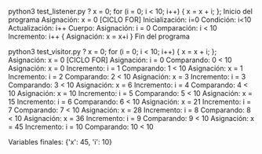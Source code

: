 python3 test_listener.py
? x = 0; for (i = 0; i < 10; i++) { x = x + i; };
Inicio del programa
  Asignación: x = 0
  [CICLO FOR]
    Inicialización: i=0
    Condición: i<10
    Actualización: i++
    Cuerpo:
    Asignación: i = 0
    Comparación: i < 10
    Incremento: i++
    {
      Asignación: x = x+i
    }
Fin del programa

python3 test_visitor.py
? x = 0; for (i = 0; i < 10; i++) { x = x + i; };
Asignación: x = 0
[CICLO FOR]
Asignación: i = 0
Comparando: 0 < 10
Asignación: x = 0
Incremento: i = 1
Comparando: 1 < 10
Asignación: x = 1
Incremento: i = 2
Comparando: 2 < 10
Asignación: x = 3
Incremento: i = 3
Comparando: 3 < 10
Asignación: x = 6
Incremento: i = 4
Comparando: 4 < 10
Asignación: x = 10
Incremento: i = 5
Comparando: 5 < 10
Asignación: x = 15
Incremento: i = 6
Comparando: 6 < 10
Asignación: x = 21
Incremento: i = 7
Comparando: 7 < 10
Asignación: x = 28
Incremento: i = 8
Comparando: 8 < 10
Asignación: x = 36
Incremento: i = 9
Comparando: 9 < 10
Asignación: x = 45
Incremento: i = 10
Comparando: 10 < 10

Variables finales: {'x': 45, 'i': 10}
